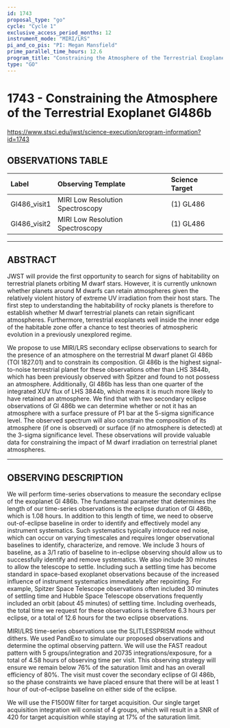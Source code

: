 ```yaml
---
id: 1743
proposal_type: "go"
cycle: "Cycle 1"
exclusive_access_period_months: 12
instrument_mode: "MIRI/LRS"
pi_and_co_pis: "PI: Megan Mansfield"
prime_parallel_time_hours: 12.6
program_title: "Constraining the Atmosphere of the Terrestrial Exoplanet Gl486b"
type: "GO"
---
```

# 1743 - Constraining the Atmosphere of the Terrestrial Exoplanet Gl486b
https://www.stsci.edu/jwst/science-execution/program-information?id=1743
## OBSERVATIONS TABLE
| Label        | Observing Template              | Science Target |
| :----------- | :------------------------------ | :------------- |
| Gl486_visit1 | MIRI Low Resolution Spectroscopy | (1) GL486      |
| Gl486_visit2 | MIRI Low Resolution Spectroscopy | (1) GL486      |

---

## ABSTRACT

JWST will provide the first opportunity to search for signs of habitability on terrestrial planets orbiting M dwarf stars. However, it is currently unknown whether planets around M dwarfs can retain atmospheres given the relatively violent history of extreme UV irradiation from their host stars. The first step to understanding the habitability of rocky planets is therefore to establish whether M dwarf terrestrial planets can retain significant atmospheres. Furthermore, terrestrial exoplanets well inside the inner edge of the habitable zone offer a chance to test theories of atmospheric evolution in a previously unexplored regime.

We propose to use MIRI/LRS secondary eclipse observations to search for the presence of an atmosphere on the terrestrial M dwarf planet Gl 486b (TOI 1827.01) and to constrain its composition. Gl 486b is the highest signal-to-noise terrestrial planet for these observations other than LHS 3844b, which has been previously observed with Spitzer and found to not possess an atmosphere. Additionally, Gl 486b has less than one quarter of the integrated XUV flux of LHS 3844b, which means it is much more likely to have retained an atmosphere. We find that with two secondary eclipse observations of Gl 486b we can determine whether or not it has an atmosphere with a surface pressure of P1 bar at the 5-sigma significance level. The observed spectrum will also constrain the composition of its atmosphere (if one is observed) or surface (if no atmosphere is detected) at the 3-sigma significance level. These observations will provide valuable data for constraining the impact of M dwarf irradiation on terrestrial planet atmospheres.

---

## OBSERVING DESCRIPTION

We will perform time-series observations to measure the secondary eclipse of the exoplanet Gl 486b. The fundamental parameter that determines the length of our time-series observations is the eclipse duration of Gl 486b, which is 1.08 hours. In addition to this length of time, we need to observe out-of-eclipse baseline in order to identify and effectively model any instrument systematics. Such systematics typically introduce red noise, which can occur on varying timescales and requires longer observational baselines to identify, characterize, and remove. We include 3 hours of baseline, as a 3/1 ratio of baseline to in-eclipse observing should allow us to successfully identify and remove systematics. We also include 30 minutes to allow the telescope to settle. Including such a settling time has become standard in space-based exoplanet observations because of the increased influence of instrument systematics immediately after repointing. For example, Spitzer Space Telescope observations often included 30 minutes of settling time and Hubble Space Telescope observations frequently included an orbit (about 45 minutes) of settling time. Including overheads, the total time we request for these observations is therefore 6.3 hours per eclipse, or a total of 12.6 hours for the two eclipse observations.

MIRI/LRS time-series observations use the SLITLESSPRISM mode without dithers. We used PandExo to simulate our proposed observations and determine the optimal observing pattern. We will use the FAST readout pattern with 5 groups/integration and 20735 integrations/exposure, for a total of 4.58 hours of observing time per visit. This observing strategy will ensure we remain below 76% of the saturation limit and has an overall efficiency of 80%. The visit must cover the secondary eclipse of Gl 486b, so the phase constraints we have placed ensure that there will be at least 1 hour of out-of-eclipse baseline on either side of the eclipse.

We will use the F1500W filter for target acquisition. Our single target acquisition integration will consist of 4 groups, which will result in a SNR of 420 for target acquisition while staying at 17% of the saturation limit.